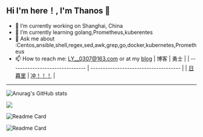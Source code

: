 ## Hi I'm here！, I'm Thanos 👋

- 🔭 I’m currently working on Shanghai, China
- 🌱 I’m currently learning golang,Prometheus,kuberentes
- 💬 Ask me about :Centos,ansible,shell,regex,sed,awk,grep,go,docker,kubernetes,Prometheus
- 📫 How to reach me: [LY__0307@163.com](mailto:LY__0307@163.com) or at my [blog](https://www.bococ.cn)
| 博客                            | 勇士                                  |
| ------------------------------- | ------------------------------------- |
| [日暮里](https://www.bococ.cn/) | [冲！！！](https://img-api.bococ.cn/) |

------

![Anurag's GitHub stats](https://github-readme-stats.vercel.app/api?username=bococ&show_icons=true&theme=radical)





![](https://github-readme-stats.vercel.app/api/top-langs/?username=bococ&show_icons=true&theme=radical)

![Readme Card](https://github-readme-stats.vercel.app/api/pin/?username=bococ&repo=Kube-Prometheus&show_icons=true&theme=radical)

![Readme Card](https://github-readme-stats.vercel.app/api/pin/?username=bococ&repo=img-api&show_icons=true&theme=radical)
